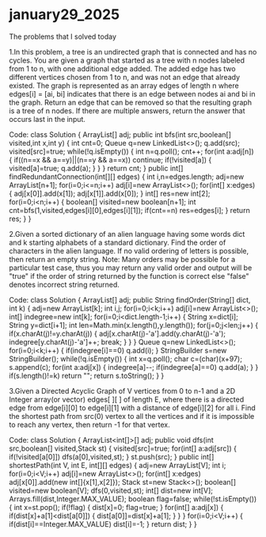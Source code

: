 # january29_2025
The problems that I solved today

1.In this problem, a tree is an undirected graph that is connected and has no cycles. You are given a graph that started as a tree with n nodes labeled from 1 to n, with one additional edge added. The added edge has two different vertices chosen from 1 to n, and was not an edge that already existed. The graph is represented as an array edges of length n where edges[i] = [ai, bi] indicates that there is an edge between nodes ai and bi in the graph. Return an edge that can be removed so that the resulting graph is a tree of n nodes. If there are multiple answers, return the answer that occurs last in the input.

Code:
class Solution {
    ArrayList<Integer>[] adj;
    public int bfs(int src,boolean[] visited,int x,int y)
    {
        int cnt=0;
        Queue<Integer> q=new LinkedList<>();
        q.add(src);
        visited[src]=true;
        while(!q.isEmpty())
        {
            int n=q.poll();
            cnt++;
            for(int a:adj[n])
            {
                if((n==x && a==y)||(n==y && a==x))
                    continue;
                if(!visited[a])
                {
                    visited[a]=true;
                    q.add(a);
                }
            }
        }
        return cnt;
    }
    public int[] findRedundantConnection(int[][] edges) {
        int i,n=edges.length;
        adj=new ArrayList[n+1];
        for(i=0;i<=n;i++)
            adj[i]=new ArrayList<>();
        for(int[] x:edges)
        {
            adj[x[0]].add(x[1]);
            adj[x[1]].add(x[0]);
        }
        int[] res=new int[2];
        for(i=0;i<n;i++)
        {
            boolean[] visited=new boolean[n+1];
            int cnt=bfs(1,visited,edges[i][0],edges[i][1]);
            if(cnt==n)
                res=edges[i];
        }
        return res;
    }
}

2.Given a sorted dictionary of an alien language having some words dict and k starting alphabets of a standard dictionary. Find the order of characters in the alien language. If no valid ordering of letters is possible, then return an empty string. Note: Many orders may be possible for a particular test case, thus you may return any valid order and output will be "true" if the order of string returned by the function is correct else "false" denotes incorrect string returned.

Code:
class Solution {
    ArrayList<Integer>[] adj;
    public String findOrder(String[] dict, int k) {
        adj=new ArrayList[k];
        int i,j;
        for(i=0;i<k;i++)
            adj[i]=new ArrayList<>();
        int[] indegree=new int[k];
        for(i=0;i<dict.length-1;i++)
        {
            String x=dict[i];
            String y=dict[i+1];
            int len=Math.min(x.length(),y.length());
            for(j=0;j<len;j++)
            {
                if(x.charAt(j)!=y.charAt(j))
                {
                    adj[x.charAt(j)-'a'].add(y.charAt(j)-'a');
                    indegree[y.charAt(j)-'a']++;
                    break;
                }
            }
        }
        Queue<Integer> q=new LinkedList<>();
        for(i=0;i<k;i++)
        {
            if(indegree[i]==0)
                q.add(i);
        }
        StringBuilder s=new StringBuilder();
        while(!q.isEmpty())
        {
            int x=q.poll();
            char c=(char)(x+97);
            s.append(c);
            for(int a:adj[x])
            {
                indegree[a]--;
                if(indegree[a]==0)
                    q.add(a);
            }
        }
        if(s.length()!=k)
            return "";
        return s.toString();
    }
}

3.Given a Directed Acyclic Graph of V vertices from 0 to n-1 and a 2D Integer array(or vector) edges[ ][ ] of length E, where there is a directed edge from edge[i][0] to edge[i][1] with a distance of edge[i][2] for all i. Find the shortest path from src(0) vertex to all the vertices and if it is impossible to reach any vertex, then return -1 for that vertex.

Code:
class Solution {
    ArrayList<int[]>[] adj;
    public void dfs(int src,boolean[] visited,Stack<Integer> st)
    {
        visited[src]=true;
        for(int[] a:adj[src])
        {
            if(!visited[a[0]])
                dfs(a[0],visited,st);
        }
        st.push(src);
    }
    public int[] shortestPath(int V, int E, int[][] edges) {
        adj=new ArrayList[V];
        int i;
        for(i=0;i<V;i++)
            adj[i]=new ArrayList<>();
        for(int[] x:edges)
            adj[x[0]].add(new int[]{x[1],x[2]});
        Stack<Integer> st=new Stack<>();
        boolean[] visited=new boolean[V];
        dfs(0,visited,st);
        int[] dist=new int[V];
        Arrays.fill(dist,Integer.MAX_VALUE);
        boolean flag=false;
        while(!st.isEmpty())
        {
            int x=st.pop();
            if(!flag)
            {
                dist[x]=0;
                flag=true;
            }
            for(int[] a:adj[x])
            {
                if(dist[x]+a[1]<dist[a[0]])
                {
                    dist[a[0]]=dist[x]+a[1];
                }
            }
        }
        for(i=0;i<V;i++)
        {
            if(dist[i]==Integer.MAX_VALUE)
                dist[i]=-1;
        }
        return dist;
    }
}
